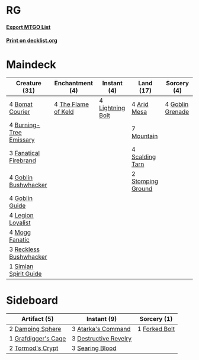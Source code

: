# RG

#### [Export MTGO List](../collection/RG/RG.txt)
#### [Print on decklist.org](http://decklist.org/?deckmain=4%09Arid%20Mesa%0A4%09Bomat%20Courier%0A4%09Burning-Tree%20Emissary%0A3%09Fanatical%20Firebrand%0A4%09Goblin%20Bushwhacker%0A4%09Goblin%20Grenade%0A4%09Goblin%20Guide%0A4%09Legion%20Loyalist%0A4%09Lightning%20Bolt%0A4%09Mogg%20Fanatic%0A7%09Mountain%0A3%09Reckless%20Bushwhacker%0A4%09Scalding%20Tarn%0A1%09Simian%20Spirit%20Guide%0A2%09Stomping%20Ground%0A4%09The%20Flame%20of%20Keld&deckside=3%09Atarka's%20Command%0A2%09Damping%20Sphere%0A3%09Destructive%20Revelry%0A1%09Forked%20Bolt%0A1%09Grafdigger's%20Cage%0A3%09Searing%20Blood%0A2%09Tormod's%20Crypt)
# Maindeck

|                                          Creature (31)                                           |                                       Enchantment (4)                                        |                                        Instant (4)                                        |                                         Land (17)                                          |                                        Sorcery (4)                                        |
|--------------------------------------------------------------------------------------------------|----------------------------------------------------------------------------------------------|-------------------------------------------------------------------------------------------|--------------------------------------------------------------------------------------------|-------------------------------------------------------------------------------------------|
|4 [Bomat Courier](http://gatherer.wizards.com/Pages/Card/Details.aspx?multiverseid=417772)        |4 [The Flame of Keld](http://gatherer.wizards.com/Pages/Card/Details.aspx?multiverseid=443011)|4 [Lightning Bolt](http://gatherer.wizards.com/Pages/Card/Details.aspx?multiverseid=234704)|4 [Arid Mesa](http://gatherer.wizards.com/Pages/Card/Details.aspx?multiverseid=426054)      |4 [Goblin Grenade](http://gatherer.wizards.com/Pages/Card/Details.aspx?multiverseid=159731)|
|4 [Burning-Tree Emissary](http://gatherer.wizards.com/Pages/Card/Details.aspx?multiverseid=426032)|                                                                                              |                                                                                           |7 [Mountain](http://gatherer.wizards.com/Pages/Card/Details.aspx?multiverseid=439604)       |                                                                                           |
|3 [Fanatical Firebrand](http://gatherer.wizards.com/Pages/Card/Details.aspx?multiverseid=439758)  |                                                                                              |                                                                                           |4 [Scalding Tarn](http://gatherer.wizards.com/Pages/Card/Details.aspx?multiverseid=426069)  |                                                                                           |
|4 [Goblin Bushwhacker](http://gatherer.wizards.com/Pages/Card/Details.aspx?multiverseid=177501)   |                                                                                              |                                                                                           |2 [Stomping Ground](http://gatherer.wizards.com/Pages/Card/Details.aspx?multiverseid=405110)|                                                                                           |
|4 [Goblin Guide](http://gatherer.wizards.com/Pages/Card/Details.aspx?multiverseid=425921)         |                                                                                              |                                                                                           |                                                                                            |                                                                                           |
|4 [Legion Loyalist](http://gatherer.wizards.com/Pages/Card/Details.aspx?multiverseid=366348)      |                                                                                              |                                                                                           |                                                                                            |                                                                                           |
|4 [Mogg Fanatic](http://gatherer.wizards.com/Pages/Card/Details.aspx?multiverseid=234699)         |                                                                                              |                                                                                           |                                                                                            |                                                                                           |
|3 [Reckless Bushwhacker](http://gatherer.wizards.com/Pages/Card/Details.aspx?multiverseid=407626) |                                                                                              |                                                                                           |                                                                                            |                                                                                           |
|1 [Simian Spirit Guide](http://gatherer.wizards.com/Pages/Card/Details.aspx?multiverseid=442137)  |                                                                                              |                                                                                           |                                                                                            |                                                                                           |


# Sideboard

|                                         Artifact (5)                                         |                                          Instant (9)                                           |                                      Sorcery (1)                                       |
|----------------------------------------------------------------------------------------------|------------------------------------------------------------------------------------------------|----------------------------------------------------------------------------------------|
|2 [Damping Sphere](http://gatherer.wizards.com/Pages/Card/Details.aspx?multiverseid=443101)   |3 [Atarka's Command](http://gatherer.wizards.com/Pages/Card/Details.aspx?multiverseid=394502)   |1 [Forked Bolt](http://gatherer.wizards.com/Pages/Card/Details.aspx?multiverseid=401702)|
|1 [Grafdigger's Cage](http://gatherer.wizards.com/Pages/Card/Details.aspx?multiverseid=426046)|3 [Destructive Revelry](http://gatherer.wizards.com/Pages/Card/Details.aspx?multiverseid=373351)|                                                                                        |
|2 [Tormod's Crypt](http://gatherer.wizards.com/Pages/Card/Details.aspx?multiverseid=389723)   |3 [Searing Blood](http://gatherer.wizards.com/Pages/Card/Details.aspx?multiverseid=378483)      |                                                                                        |

